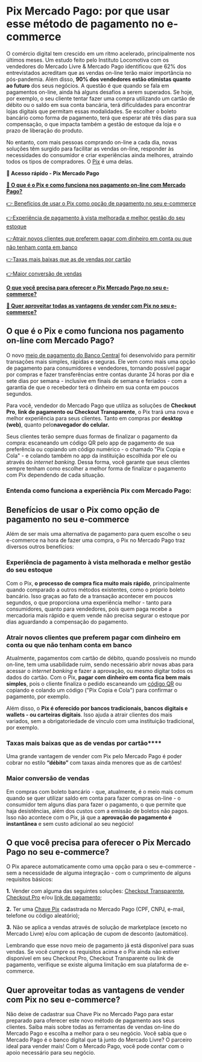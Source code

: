 # Pix Mercado Pago: por que usar esse método de pagamento no e-commerce

O comércio digital tem crescido em um ritmo acelerado, principalmente nos últimos meses. Um estudo feito pelo Instituto Locomotiva com os vendedores do Mercado Livre & Mercado Pago identificou que 62% dos entrevistados acreditam que as vendas on-line terão maior importância no pós-pandemia. Além disso, **90% dos vendedores estão otimistas quanto ao futuro** dos seus negócios. A questão é que quando se fala em pagamentos on-line, ainda há alguns desafios a serem superados. Se hoje, por exemplo, o seu cliente tentar fazer uma compra utilizando um cartão de débito ou o saldo em sua conta bancária, terá dificuldades para encontrar lojas digitais que permitam essas modalidades. Se escolher o boleto bancário como forma de pagamento, terá que esperar até três dias para sua compensação, o que impacta também a gestão de estoque da loja e o prazo de liberação do produto.

No entanto, com mais pessoas comprando on-line a cada dia, novas soluções têm surgido para facilitar as vendas on-line, responder às necessidades do consumidor e criar experiências ainda melhores, atraindo todos os tipos de compradores. O [Pix](https://empresas.mercadopago.com.br/guia-do-pix) é uma delas.

**💙 Acesso rápido - Pix Mercado Pago**

**[🤔 O que é o Pix e como funciona nos pagamento on-line com Mercado Pago?](#A)**

[👉 Benefícios de usar o Pix como opção de pagamento no seu e-commerce](#B)

[](#C)[👉](#B)[Experiência de pagamento à vista melhorada e melhor gestão do seu estoque](#C)

[](#D)[👉](#B)[Atrair novos clientes que preferem pagar com dinheiro em conta ou que não tenham conta em banco](#D)

[](#E)[👉](#B)[Taxas mais baixas que as de vendas por cartão](#E)

[](#F)[👉](#B)[Maior conversão de vendas](#F)

[](#G)**[](#B)[O que você precisa para oferecer o Pix Mercado Pago no seu e-commerce?](#G)**

**[💙 Quer aproveitar todas as vantagens de vender com Pix no seu e-commerce?](#H)**

[](#)
## O que é o Pix e como funciona nos pagamento on-line com Mercado Pago?

O novo [meio de pagamento do Banco Central](https://empresas.mercadopago.com.br/pix-ted-doc-boleto-e-cartao-entenda-a-diferenca-e-escolha-a-melhor-opcao-para-voce) foi desenvolvido para permitir transações mais simples, rápidas e seguras. Ele vem como mais uma opção de pagamento para consumidores e vendedores, tornando possível pagar por compras e fazer transferências entre contas durante 24 horas por dia e sete dias por semana - inclusive em finais de semana e feriados - com a garantia de que o recebedor terá o dinheiro em sua conta em poucos segundos.

Para você, vendedor do Mercado Pago que utiliza as soluções de **Checkout Pro**, **link de pagamento ou Checkout Transparente**, o Pix trará uma nova e melhor experiência para seus clientes. Tanto em compras por **desktop (web)**, quanto pelo**navegador do celular.**

Seus clientes terão sempre duas formas de finalizar o pagamento da compra: escaneando um código QR pelo app de pagamento de sua preferência ou copiando um código numérico - o chamado "Pix Copia e Cola" - e colando também no app da instituição escolhida por ele ou através do *internet banking*. Dessa forma, você garante que seus clientes sempre tenham como escolher a melhor forma de finalizar o pagamento com Pix dependendo de cada situação.

### Entenda como funciona a experiência Pix com Mercado Pago:

[](#)
## Benefícios de usar o Pix como opção de pagamento no seu e-commerce

Além de ser mais uma alternativa de pagamento para quem escolhe o seu e-commerce na hora de fazer uma compra, o Pix no Mercado Pago traz diversos outros benefícios:

[](#)
### Experiência de pagamento à vista melhorada e melhor gestão do seu estoque

Com o Pix, **o processo de compra fica muito mais rápido**, principalmente quando comparado a outros métodos existentes, como o próprio boleto bancário. Isso graças ao fato de a transação acontecer em poucos segundos, o que proporciona uma experiência melhor - tanto para consumidores, quanto para vendedores, pois quem paga recebe a mercadoria mais rápido e quem vende não precisa segurar o estoque por dias aguardando a compensação do pagamento.

[](#)
### Atrair novos clientes que preferem pagar com dinheiro em conta ou que não tenham conta em banco

Atualmente, pagamentos com cartão de débito, quando possíveis no mundo on-line, tem uma usabilidade ruim, sendo necessário abrir novas abas para acessar o *internet banking* e fazer a aprovação, ou mesmo digitar todos os dados do cartão. Com o Pix, **pagar com dinheiro em conta fica bem mais simples**, pois o cliente finaliza o pedido escaneando um [código QR](https://meubolso.mercadopago.com.br/pix-e-codigo-qr-mercado-pago-descubra-como-ficou-mais-facil-receber-pagamentos) ou copiando e colando um código ("Pix Copia e Cola") para confirmar o pagamento, por exemplo.

Além disso, o **Pix é oferecido por bancos tradicionais, bancos digitais e wallets - ou carteiras digitais**. Isso ajuda a atrair clientes dos mais variados, sem a obrigatoriedade de vínculo com uma instituição tradicional, por exemplo.

[](#)
### **Taxas mais baixas que as de vendas por cartão******

Uma grande vantagem de vender com Pix pelo Mercado Pago é poder cobrar no estilo **“débito”** com taxas ainda menores que as de cartões!

[](#)
### Maior conversão de vendas

Em compras com boleto bancário - que, atualmente, é o meio mais comum quando se quer utilizar saldo em conta para fazer compras on-line - o consumidor tem alguns dias para fazer o pagamento, o que permite que haja desistências, além dos custos com a emissão de boletos não pagos. Isso não acontece com o Pix, já que a **aprovação do pagamento é instantânea** e sem custo adicional ao seu negócio!

[](#)
## O que você precisa para oferecer o Pix Mercado Pago no seu e-commerce?

O Pix aparece automaticamente como uma opção para o seu e-commerce - sem a necessidade de alguma integração - com o cumprimento de alguns requisitos básicos:

**1.** Vender com alguma das seguintes soluções: [Checkout Transparente](https://empresas.mercadopago.com.br/o-pix-chegou-ao-checkout-transparente-do-mercado-pago), [Checkout Pro](https://empresas.mercadopago.com.br/o-que-e-o-checkout-mercado-pago) e/ou [link de pagamento](https://conteudo.mercadopago.com.br/como-gerar-um-link-de-pagamento-no-mercado-pago);

**2.** Ter uma [Chave Pix](https://conteudo.mercadopago.com.br/passo-a-passo-cadastre-agora-sua-chave-pix-no-mercado-pago) cadastrada no Mercado Pago (CPF, CNPJ, e-mail, telefone ou código aleatório);

**3.** Não se aplica a vendas através de solução de marketplace (exceto no Mercado Livre) e/ou com aplicação de cupom de desconto (automático).

Lembrando que esse novo meio de pagamento já está disponível para suas vendas. Se você cumpre os requisitos acima e o Pix ainda não estiver disponível em seu Checkout Pro, Checkout Transparente ou link de pagamento, verifique se existe alguma limitação em sua plataforma de e-commerce.

[](#)
## Quer aproveitar todas as vantagens de vender com Pix no seu e-commerce?

Não deixe de cadastrar sua Chave Pix no Mercado Pago para estar preparado para oferecer este novo método de pagamento aos seus clientes. Saiba mais sobre todas as ferramentas de vendas on-line do Mercado Pago e escolha a melhor para o seu negócio. Você sabia que o Mercado Pago é o banco digital que tá junto do Mercado Livre? O parceiro ideal para vender mais! Com o Mercado Pago, você pode contar com o apoio necessário para seu negócio.